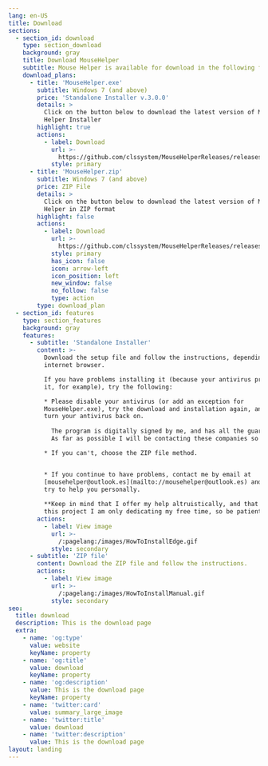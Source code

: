```yaml
---
lang: en-US
title: Download
sections:
  - section_id: download
    type: section_download
    background: gray
    title: Download MouseHelper
    subtitle: Mouse Helper is available for download in the following formats
    download_plans:
      - title: 'MouseHelper.exe'
        subtitle: Windows 7 (and above)
        price: 'Standalone Installer v.3.0.0'
        details: >
          Click on the button below to download the latest version of Mouse
          Helper Installer
        highlight: true
        actions:
          - label: Download
            url: >-
              https://github.com/clssystem/MouseHelperReleases/releases/latest/download/MouseHelper.exe
            style: primary
      - title: 'MouseHelper.zip'
        subtitle: Windows 7 (and above)
        price: ZIP File
        details: >
          Click on the button below to download the latest version of Mouse
          Helper in ZIP format
        highlight: false
        actions:
          - label: Download
            url: >-
              https://github.com/clssystem/MouseHelperReleases/releases/latest/download/MouseHelper.zip
            style: primary
            has_icon: false
            icon: arrow-left
            icon_position: left
            new_window: false
            no_follow: false
            type: action
        type: download_plan
  - section_id: features
    type: section_features
    background: gray
    features:
      - subtitle: 'Standalone Installer'
        content: >-
          Download the setup file and follow the instructions, depending on your
          internet browser.

          If you have problems installing it (because your antivirus prevents
          it, for example), try the following:

          * Please disable your antivirus (or add an exception for
          MouseHelper.exe), try the download and installation again, and then
          turn your antivirus back on.
              
            The program is digitally signed by me, and has all the guarantees, but since it accesses the mouse and keyboard at a very low level, some antivirus can incorrectly detect it as a false positive.
            As far as possible I will be contacting these companies so that they take it into account.

          * If you can't, choose the ZIP file method.


          * If you continue to have problems, contact me by email at
          [mousehelper@outlook.es](mailto://mousehelper@outlook.es) and I will
          try to help you personally.
             
          **Keep in mind that I offer my help altruistically, and that behind
          this project I am only dedicating my free time, so be patient.**
        actions:
          - label: View image
            url: >-
              /:pagelang:/images/HowToInstallEdge.gif
            style: secondary
      - subtitle: 'ZIP file'
        content: Download the ZIP file and follow the instructions.
        actions:
          - label: View image
            url: >-
              /:pagelang:/images/HowToInstallManual.gif
            style: secondary
seo:
  title: download
  description: This is the download page
  extra:
    - name: 'og:type'
      value: website
      keyName: property
    - name: 'og:title'
      value: download
      keyName: property
    - name: 'og:description'
      value: This is the download page
      keyName: property
    - name: 'twitter:card'
      value: summary_large_image
    - name: 'twitter:title'
      value: download
    - name: 'twitter:description'
      value: This is the download page
layout: landing
---
```

